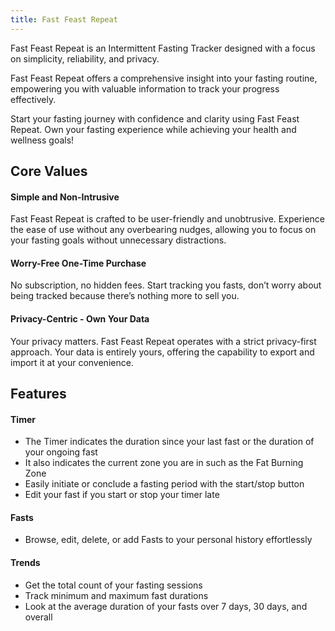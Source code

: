 ```yaml
---
title: Fast Feast Repeat
---
```


Fast Feast Repeat is an Intermittent Fasting Tracker designed with a focus on simplicity, reliability, and privacy.

Fast Feast Repeat offers a comprehensive insight into your fasting routine, empowering you with valuable information to track your progress effectively.

Start your fasting journey with confidence and clarity using Fast Feast Repeat. Own your fasting experience while achieving your health and wellness goals!

## Core Values

#### Simple and Non-Intrusive
Fast Feast Repeat is crafted to be user-friendly and unobtrusive. Experience the ease of use without any overbearing nudges, allowing you to focus on your fasting goals without unnecessary distractions.
#### Worry-Free One-Time Purchase
No subscription, no hidden fees. Start tracking you fasts, don’t worry about being tracked because there’s nothing more to sell you.
#### Privacy-Centric - Own Your Data
Your privacy matters. Fast Feast Repeat operates with a strict privacy-first approach. Your data is entirely yours, offering the capability to export and import it at your convenience.

## Features

#### Timer
- The Timer indicates the duration since your last fast or the duration of your ongoing fast
- It also indicates the current zone you are in such as the Fat Burning Zone
- Easily initiate or conclude a fasting period with the start/stop button
- Edit your fast if you start or stop your timer late
#### Fasts
- Browse, edit, delete, or add Fasts to your personal history effortlessly
#### Trends
- Get the total count of your fasting sessions
- Track minimum and maximum fast durations
- Look at the average duration of your fasts over 7 days, 30 days, and overall
